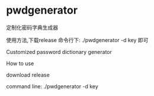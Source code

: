 # pwdgenerator
定制化密码字典生成器

使用方法,下载release
命令行下:  ./pwdgenerator -d key 即可

Customized password dictionary generator

How to use 

download release

command line: ./pwdgenerator -d key
